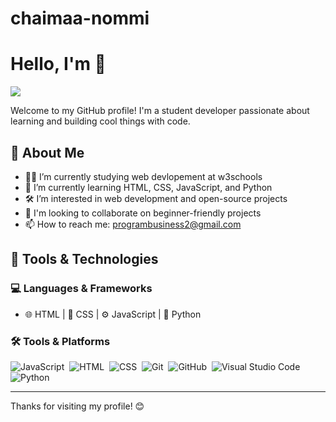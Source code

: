 # chaimaa-nommi
# Hello, I'm <shaimaa> 👋
 <a href="https://github.com/DenverCoder1/readme-typing-svg"><img src="https://readme-typing-svg.herokuapp.com/?lines=web%20developer;Always%20learning%20new%20things&font=Fira%20Code&center=true&width=440&height=45&color=f75c7e&vCenter=true&size=22"></a>
 
Welcome to my GitHub profile! I'm a student developer passionate about learning and building cool things with code.

## 🚀 About Me
- 🧑‍🎓 I’m currently studying web devlopement at w3schools
- 🌱 I’m currently learning HTML, CSS, JavaScript, and Python
- 🛠️ I’m interested in web development and open-source projects
- 🤝 I'm looking to collaborate on beginner-friendly projects
- 📫 How to reach me: programbusiness2@gmail.com

## 🧰 Tools & Technologies

### 💻 Languages & Frameworks
- 🌐 HTML | 🎨 CSS | ⚙️ JavaScript | 🐍 Python  

### 🛠️ Tools & Platforms
![JavaScript](https://img.shields.io/badge/-JavaScript-05122A?style=flat&logo=javascript)&nbsp;
![HTML](https://img.shields.io/badge/-HTML-05122A?style=flat&logo=HTML5)&nbsp;
![CSS](https://img.shields.io/badge/-CSS-05122A?style=flat&logo=CSS3&logoColor=1572B6)&nbsp;
![Git](https://img.shields.io/badge/-Git-05122A?style=flat&logo=git)&nbsp;
![GitHub](https://img.shields.io/badge/-GitHub-05122A?style=flat&logo=github)&nbsp;
![Visual Studio Code](https://img.shields.io/badge/-Visual%20Studio%20Code-05122A?style=flat&logo=visual-studio-code&logoColor=007ACC)&nbsp;
![Python](https://img.shields.io/badge/-Python%20-05122A?style=flat&logo=python)&nbsp;

---

Thanks for visiting my profile! 😊


